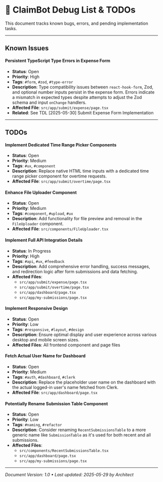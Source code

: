 # 🐛 ClaimBot Debug List & TODOs

This document tracks known bugs, errors, and pending implementation tasks.

---

## Known Issues

#### Persistent TypeScript Type Errors in Expense Form
- **Status**: Open
- **Priority**: High
- **Tags**: `#form`, `#zod`, `#type-error`
- **Description**: Type compatibility issues between `react-hook-form`, Zod, and optional number inputs persist in the expense form. Errors indicate a mismatch in expected types despite attempts to adjust the Zod schema and input `onChange` handlers.
- **Affected File**: `src/app/submit/expense/page.tsx`
- **Related**: See TDL [2025-05-30] Submit Expense Form Implementation


---

## TODOs

#### Implement Dedicated Time Range Picker Components
- **Status**: Open
- **Priority**: Medium
- **Tags**: `#ux`, `#component`
- **Description**: Replace native HTML time inputs with a dedicated time range picker component for overtime requests.
- **Affected File**: `src/app/submit/overtime/page.tsx`

#### Enhance File Uploader Component
- **Status**: Open
- **Priority**: Medium
- **Tags**: `#component`, `#upload`, `#ux`
- **Description**: Add functionality for file preview and removal in the `FileUploader` component.
- **Affected File**: `src/components/FileUploader.tsx`

#### Implement Full API Integration Details
- **Status**: In Progress
- **Priority**: High
- **Tags**: `#api`, `#ux`, `#feedback`
- **Description**: Add comprehensive error handling, success messages, and redirection logic after form submissions and data fetching.
- **Affected Files**: 
  - `src/app/submit/expense/page.tsx`
  - `src/app/submit/overtime/page.tsx`
  - `src/app/dashboard/page.tsx`
  - `src/app/my-submissions/page.tsx`

#### Implement Responsive Design
- **Status**: Open
- **Priority**: Low
- **Tags**: `#responsive`, `#layout`, `#design`
- **Description**: Ensure optimal display and user experience across various desktop and mobile screen sizes.
- **Affected Files**: All frontend component and page files

#### Fetch Actual User Name for Dashboard
- **Status**: Open
- **Priority**: Medium
- **Tags**: `#auth`, `#dashboard`, `#clerk`
- **Description**: Replace the placeholder user name on the dashboard with the actual logged-in user's name fetched from Clerk.
- **Affected File**: `src/app/dashboard/page.tsx`

#### Potentially Rename Submission Table Component
- **Status**: Open
- **Priority**: Low
- **Tags**: `#naming`, `#refactor`
- **Description**: Consider renaming `RecentSubmissionsTable` to a more generic name like `SubmissionTable` as it's used for both recent and all submissions.
- **Affected Files**: 
  - `src/components/RecentSubmissionsTable.tsx`
  - `src/app/dashboard/page.tsx`
  - `src/app/my-submissions/page.tsx`

---

_Document Version: 1.0 • Last updated: 2025-05-29 by Architect_